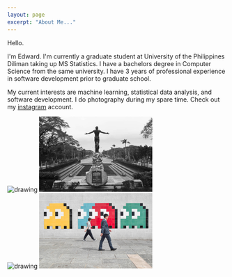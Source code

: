 ```yaml
---
layout: page
excerpt: "About Me..."
---
```


Hello.

I'm Edward. I'm currently a graduate student at University of the Philippines Diliman taking up MS Statistics. I have a bachelors degree in Computer Science from the same university. I have 3 years of professional experience in software development prior to graduate school.

My current interests are machine learning, statistical data analysis, and software development. I do photography during my spare time. Check out my [instagram](https://www.instagram.com/edward.nataniel/) account.


<img src="/images/manilabay.JPG" alt="drawing" width="260"/> <img src="/images/oble.PNG" alt="drawing" width="260"/>  
<img src="/images/baguio.jpg" alt="drawing" width="260"/> <img src="/images/hongkong.jpg" alt="drawing" width="260"/> 
